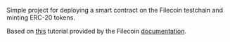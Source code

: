 Simple project for deploying a smart contract on the Filecoin testchain and minting ERC-20 tokens.

Based on [this](https://docs.filecoin.io/smart-contracts/fundamentals/erc-20-quickstart) tutorial provided by the Filecoin [documentation](https://docs.filecoin.io/).
